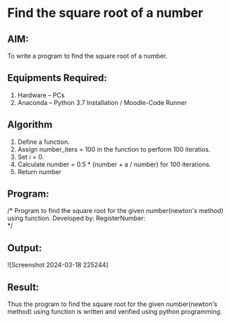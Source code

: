 # Find the square root of a number

## AIM:
To write a program to find the square root of a number.

## Equipments Required:
1. Hardware – PCs
2. Anaconda – Python 3.7 Installation / Moodle-Code Runner

## Algorithm
1. Define a function.
2. Assign number_iters = 100 in the function to perform 100 iteratios.
3. Set i = 0.
4. Calculate  number = 0.5 * (number + a / number) for 100 iterations.
5. Return number

## Program:
/*
Program to find the square root for the given number(newton's method) using function.
Developed by: 
RegisterNumber:  
*/


## Output:
![Screenshot 2024-03-18 225244]



## Result:
Thus the program to find the square root for the given number(newton's method) using function is written and verified using python programming.
